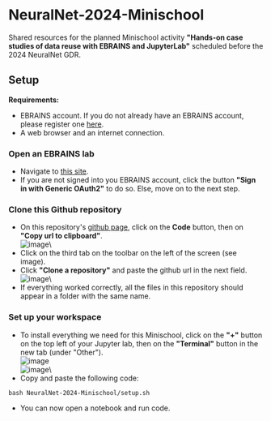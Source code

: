 # NeuralNet-2024-Minischool
Shared resources for the planned Minischool activity **"Hands-on case studies of data reuse with EBRAINS and JupyterLab"** scheduled before the 2024 NeuralNet GDR.

## Setup
**Requirements:**
- EBRAINS account. If you do not already have an EBRAINS account, please register one [here](https://www.ebrains.eu/page/sign-up).
- A web browser and an internet connection.

### Open an EBRAINS lab

- Navigate to [this site](https://lab.ch.ebrains.eu).
- If you are not signed into you EBRAINS account, click the button **"Sign in with Generic OAuth2"** to do so. Else, move on to the next step.

### Clone this Github repository

- On this repository's [github page](https://github.com/NeuroPSI-Neuroinformatics/NeuralNet-2024-Minischool), click on the **Code** button, then on **"Copy url to clipboard"**.\
  ![image](https://github.com/user-attachments/assets/1af9890f-3e9d-41ac-abd1-c1be079fe164)\
- Click on the third tab on the toolbar on the left of the screen (see image).
- Click **"Clone a repository"** and paste the github url in the next field.\
  ![image](https://github.com/user-attachments/assets/c19678fe-4083-462f-890c-475676d999bd)\
- If everything worked correctly, all the files in this repository should appear in a folder with the same name.

### Set up your workspace
- To install everything we need for this Minischool, click on the **"+"** button on the top left of your Jupyter lab, then on the **"Terminal"** button in the new tab (under "Other").\
  ![image](https://github.com/user-attachments/assets/bddb85d7-0439-4aa2-97fb-78da087d0200)\
  ![image](https://github.com/user-attachments/assets/a44ad94b-05ee-4f68-97dd-1fa4dd773a9d)\
- Copy and paste the following code:
 ```
bash NeuralNet-2024-Minischool/setup.sh
 ```
- You can now open a notebook and run code.
